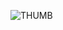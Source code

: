 
![THUMB](https://user-images.githubusercontent.com/68519389/222316721-13d5e698-e694-4ea7-a943-07c9af5f57d5.jpg)

